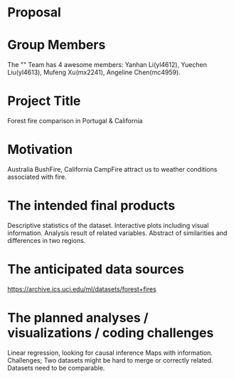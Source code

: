 Proposal
================

# Group Members

The "" Team has 4 awesome members: Yanhan Li(yl4612), Yuechen
Liu(yl4613), Mufeng Xu(mx2241), Angeline Chen(mc4959).

# Project Title

Forest fire comparison in Portugal & California

# Motivation

Australia BushFire, California CampFire attract us to weather conditions
associated with fire.

# The intended final products

Descriptive statistics of the dataset. Interactive plots including
visual information. Analysis result of related variables. Abstract of
similarities and differences in two regions.

# The anticipated data sources

<https://archive.ics.uci.edu/ml/datasets/forest+fires>

# The planned analyses / visualizations / coding challenges

Linear regression, looking for causal inference Maps with information.
Challenges; Two datasets might be hard to merge or correctly related.
Datasets need to be comparable.
